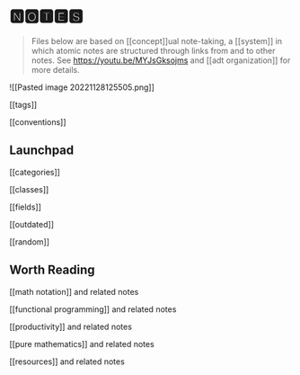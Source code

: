 # 🅽🅾🆃🅴🆂

> Files below are based on [[concept]]ual note-taking, a [[system]] in which
> atomic notes are structured through links from and to other notes. See
> <https://youtu.be/MYJsGksojms> and [[adt organization]] for more details.

![[Pasted image 20221128125505.png]]

[[tags]]

[[conventions]]

## Launchpad

[[categories]]

[[classes]]

[[fields]]

[[outdated]]

[[random]]

## Worth Reading

[[math notation]] and related notes

[[functional programming]] and related notes

[[productivity]] and related notes

[[pure mathematics]] and related notes

[[resources]] and related notes
